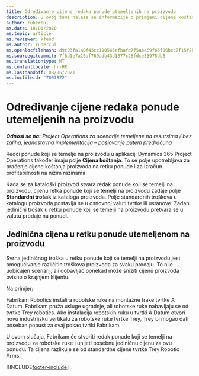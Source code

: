 ```yaml
---
title: Određivanje cijene redaka ponude utemeljenih na proizvodu
description: U ovoj temi nalaze se informacije o primjeni cijene koštanja na redak ponude koji se temelji na proizvodu.
author: ruhercul
ms.date: 10/01/2020
ms.topic: article
ms.reviewer: kfend
ms.author: ruhercul
ms.openlocfilehash: d9c03fa1a8f43cc110565efbafd7f5aba69f65f96bec7f15f2bd492123f639c7
ms.sourcegitcommit: 7f8d1e7a16af769adb43d1877c28fdce53975db8
ms.translationtype: MT
ms.contentlocale: hr-HR
ms.lasthandoff: 08/06/2021
ms.locfileid: "7001872"
---
```

# <a name="costing-product-based-quote-lines"></a>Određivanje cijene redaka ponude utemeljenih na proizvodu

_**Odnosi se na:** Project Operations za scenarije temeljene na resursima / bez zaliha, jednostavna implementacija – poslovanje putem predračuna_


Redci ponude koji se temelje na proizvodu u aplikaciji Dynamics 365 Project Operations također imaju polje **Cijena koštanja**. To se polje upotrebljava za praćenje cijene koštanja proizvoda na retku ponude i za izračun profitabilnosti na nižim razinama.

Kada se za kataloški proizvod stvara redak ponude koji se temelji na proizvodu, cijenu retka ponude koji se temelji na proizvodu zadaje polje **Standardni trošak** iz kataloga proizvoda. Polje standardnih troškova u katalogu proizvoda postavlja se u osnovnoj valuti tvrtke ili ustanove. Zadani jedinični trošak u retku ponude koji se temelji na proizvodu pretvara se u valutu prodaje na ponudi.

## <a name="unit-cost-on-a-product-based-quote-line"></a>Jedinična cijena u retku ponude utemeljenom na proizvodu

Svrha jediničnog troška u retku ponude koji se temelji na proizvodu jest omogućivanje različitih troškova proizvoda za svaku prodaju. To nije uobičajen scenarij, ali dobavljač ponekad može sniziti cijenu proizvoda ovisno o krajnjem klijentu.

Na primjer:

Fabrikam Robotics instalira robotske ruke na montažne trake tvrtke A Datum. Fabrikam pruža usluge ugradnje, ali robotske ruke nabavljaju se od tvrtke Trey robotics. Ako instalacija robotskih ruku u tvrtki A Datum otvori novu industrijsku vertikalu za robotske ruke tvrtke Trey, Trey bi mogao dati poseban popust za ovaj posao tvrtki Fabrikam.

U ovom slučaju, Fabrikam će stvoriti redak ponude koji se temelji na proizvodu za robotske ruke i unijeti posebnu jediničnu cijenu za ovu ponudu. Ta cijena razlikuje se od standardne cijene tvrtke Trey Robotic Arms.


[!INCLUDE[footer-include](../../includes/footer-banner.md)]